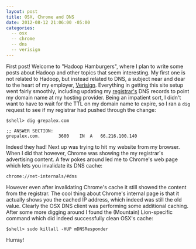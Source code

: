```yaml
---
layout: post
title: OSX, Chrome and DNS
date: 2012-08-12 21:06:00 -05:00
categories:
  -- osx
  -- chrome
  -- dns
  -- verisign
---
```


First post! Welcome to "Hadoop Hamburgers", where I plan to write some posts about Hadoop
and other topics that seem interesting. My first one is not related to Hadoop, but instead
related to DNS, a subject near and dear to the heart of my employer,
[Verisign](http://verisign-inc.com). Everything in getting this site
setup went fairly smoothly, including updating
my [registrar's](http://en.wikipedia.org/wiki/Domain_name_registrar) DNS records to point my
domain name at my hosting provider. Being an impatient sort, I didn't want to have to wait for
the TTL on my domain name to expire, so I ran a `dig` request to see if my registrar had pushed
through the change:

    $shell> dig grepalex.com

    ;; ANSWER SECTION:
    grepalex.com.		3600	IN	A	66.216.100.140

Indeed they had! Next up was trying to hit my website from my browser. When I did that however,
Chrome was showing the my registrar's advertising content.
A few pokes around led me to Chrome's web page which lets you invalidate its DNS cache:

    chrome://net-internals/#dns

However even after invalidating Chrome's cache it still showed the content from the registrar.
The cool thing about Chrome's internal page is that it actually shows you the cached IP address,
which indeed was still the old value. Clearly the OSX DNS client was performing some additional
caching. After some more digging around I found the (Mountain) Lion-specific command which
did indeed successfully clean OSX's cache:

    $shell> sudo killall -HUP mDNSResponder

Hurray!